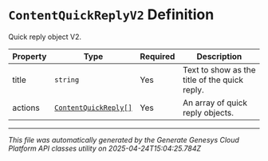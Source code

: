 # `ContentQuickReplyV2` Definition

Quick reply object V2.

| Property | Type | Required | Description |
|----------|------|----------|-------------|
| title | `string` | Yes | Text to show as the title of the quick reply. |
| actions | [`ContentQuickReply[]`](contentquickreply-definition.md) | Yes | An array of quick reply objects. |

---

*This file was automatically generated by the Generate Genesys Cloud Platform API classes utility on 2025-04-24T15:04:25.784Z*